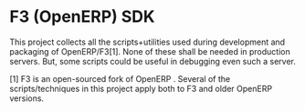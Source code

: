 F3 (OpenERP) SDK
=================

This project collects all the scripts+utilities used during development
and packaging of OpenERP/F3[1].
None of these shall be needed in production servers. But, some scripts
could be useful in debugging even such a server.

[1] F3 is an open-sourced fork of OpenERP . Several of the scripts/techniques
in this project apply both to F3 and older OpenERP versions.

